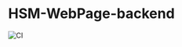 # HSM-WebPage-backend

![CI](https://github.com/JeffLabonte/HSM-WebPage-backend/workflows/CI/badge.svg)